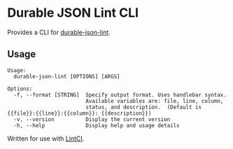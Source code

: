 # Durable JSON Lint CLI

Provides a CLI for [durable-json-lint](https://www.npmjs.org/package/durable-json-lint).

## Usage

```
Usage:
  durable-json-lint [OPTIONS] [ARGS]

Options:
  -f, --format [STRING]  Specify output format. Uses handlebar syntax.
                         Available variables are: file, line, column,
                         status, and description.  (Default is {{file}}:{{line}}:{{column}}: {{description}})
  -v, --version          Display the current version
  -h, --help             Display help and usage details
```
Written for use with [LintCI](http://lintci.com).
